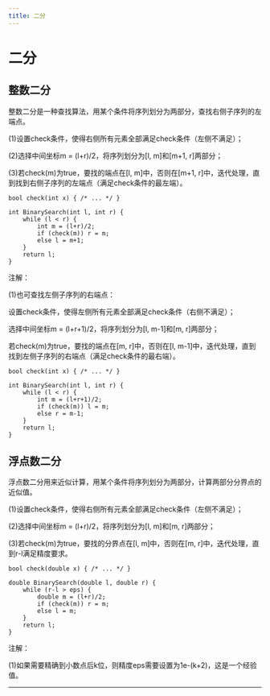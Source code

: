 ```yaml
---
title: 二分
---
```


# 二分

<script type="text/javascript" src="/include/head.js"></script>

## 整数二分

整数二分是一种查找算法，用某个条件将序列划分为两部分，查找右侧子序列的左端点。

(1)设置check条件，使得右侧所有元素全部满足check条件（左侧不满足）；

(2)选择中间坐标m = (l+r)/2，将序列划分为[l, m]和[m+1, r]两部分；

(3)若check(m)为true，要找的端点在[l, m]中，否则在[m+1, r]中，迭代处理，直到找到右侧子序列的左端点（满足check条件的最左端）。

```
bool check(int x) { /* ... */ }

int BinarySearch(int l, int r) {
    while (l < r) {
        int m = (l+r)/2;
        if (check(m)) r = m;
        else l = m+1;
    }
    return l;
}
```

注解：

(1)也可查找左侧子序列的右端点：

设置check条件，使得左侧所有元素全部满足check条件（右侧不满足）；

选择中间坐标m = (l+r+1)/2，将序列划分为[l, m-1]和[m, r]两部分；

若check(m)为true，要找的端点在[m, r]中，否则在[l, m-1]中，迭代处理，直到找到左侧子序列的右端点（满足check条件的最右端）。

```
bool check(int x) { /* ... */ }

int BinarySearch(int l, int r) {
    while (l < r) {
        int m = (l+r+1)/2;
        if (check(m)) l = m;
        else r = m-1;
    }
    return l;
}
```

## 浮点数二分

浮点数二分用来近似计算，用某个条件将序列划分为两部分，计算两部分分界点的近似值。

(1)设置check条件，使得右侧所有元素全部满足check条件（左侧不满足）；

(2)选择中间坐标m = (l+r)/2，将序列划分为[l, m]和[m, r]两部分；

(3)若check(m)为true，要找的分界点在[l, m]中，否则在[m, r]中，迭代处理，直到r-l满足精度要求。

```
bool check(double x) { /* ... */ }

double BinarySearch(double l, double r) {
    while (r-l > eps) {
        double m = (l+r)/2;
        if (check(m)) r = m;
        else l = m;
    }
    return l;
}
```

注解：

(1)如果需要精确到小数点后k位，则精度eps需要设置为1e-(k+2)，这是一个经验值。

---

<script type="text/javascript" src="/include/tail.js"></script>

